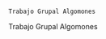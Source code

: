                                                                                                                                                            Trabajo Grupal Algomones
Trabajo Grupal Algomones

